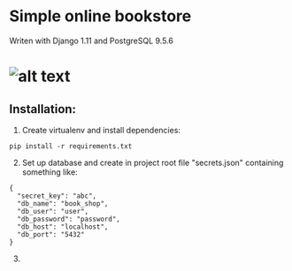 # Simple online bookstore
Writen with Django 1.11 and PostgreSQL 9.5.6

![alt text](https://raw.githubusercontent.com/ruthus18/django-shop/master/screenshot.png)
=============================

## Installation:

1. Create virtualenv and install dependencies:

  ```
  pip install -r requirements.txt
  ```

2. Set up database and create in project root file "secrets.json" containing something like:

  ```
  {
    "secret_key": "abc",
    "db_name": "book_shop",
    "db_user": "user",
    "db_password": "password",
    "db_host": "localhost",
    "db_port": "5432"
  }
  ```
3. 
